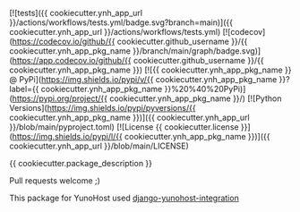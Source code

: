 [![tests]({{ cookiecutter.ynh_app_url }}/actions/workflows/tests.yml/badge.svg?branch=main)]({{ cookiecutter.ynh_app_url }}/actions/workflows/tests.yml)
[![codecov](https://codecov.io/github/{{ cookiecutter.github_username }}/{{ cookiecutter.ynh_app_pkg_name }}/branch/main/graph/badge.svg)](https://app.codecov.io/github/{{ cookiecutter.github_username }}/{{ cookiecutter.ynh_app_pkg_name }})
[![{{ cookiecutter.ynh_app_pkg_name }} @ PyPi](https://img.shields.io/pypi/v/{{ cookiecutter.ynh_app_pkg_name }}?label={{ cookiecutter.ynh_app_pkg_name }}%20%40%20PyPi)](https://pypi.org/project/{{ cookiecutter.ynh_app_pkg_name }}/)
[![Python Versions](https://img.shields.io/pypi/pyversions/{{ cookiecutter.ynh_app_pkg_name }})]({{ cookiecutter.ynh_app_url }}/blob/main/pyproject.toml)
[![License {{ cookiecutter.license }}](https://img.shields.io/pypi/l/{{ cookiecutter.ynh_app_pkg_name }})]({{ cookiecutter.ynh_app_url }}/blob/main/LICENSE)

{{ cookiecutter.package_description }}

Pull requests welcome ;)

This package for YunoHost used [django-yunohost-integration](https://github.com/YunoHost-Apps/django_yunohost_integration)
